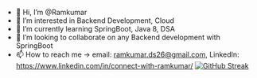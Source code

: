 - 👋 Hi, I’m @Ramkumar
- 👀 I’m interested in Backend Development, Cloud
- 🌱 I’m currently learning SpringBoot, Java 8, DSA
- 💞️ I’m looking to collaborate on any Backend development with SpringBoot
- 📫 How to reach me -> email: ramkumar.ds26@gmail.com, LinkedIn: https://www.linkedin.com/in/connect-with-ramkumar/
[![GitHub Streak](https://streak-stats.demolab.com/?user=ramkumar-26)](https://git.io/streak-stats)

<!---
ramkumar-26/ramkumar-26 is a ✨ special ✨ repository because its `README.md` (this file) appears on your GitHub profile.
You can click the Preview link to take a look at your changes.
--->
